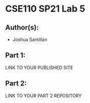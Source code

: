 # CSE110 SP21 Lab 5

## Author(s):
- Joshua Santillan 

## Part 1:

LINK TO YOUR PUBLISHED SITE

## Part 2:

LINK TO YOUR PART 2 REPOSITORY
